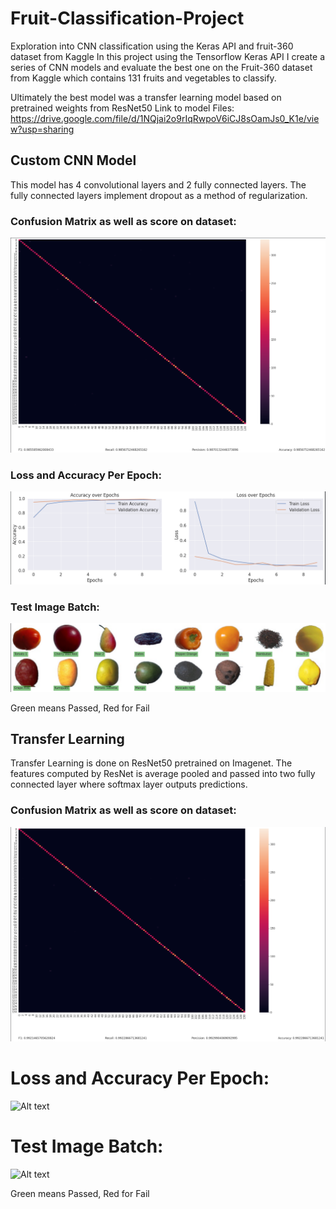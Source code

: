 # Fruit-Classification-Project
Exploration into CNN classification using the Keras API and fruit-360 dataset from Kaggle
In this project using the Tensorflow Keras API I create a series of CNN models and evaluate the best one on the Fruit-360 dataset from Kaggle which contains 131 fruits and vegetables to classify.

Ultimately the best model was a transfer learning model based on pretrained weights from ResNet50
Link to model Files: <url>https://drive.google.com/file/d/1NQjai2o9rIqRwpoV6iCJ8sOamJs0_K1e/view?usp=sharing</url>

## Custom CNN Model
This model has 4 convolutional layers and 2 fully connected layers. The fully connected layers implement dropout as a method of regularization.

### Confusion Matrix as well as score on dataset:

![Alt text](Images/confusion_matrix1.png?raw=true "Confusion Matrix Transfer Model: ")


### Loss and Accuracy Per Epoch:

![Alt text](Images/plot_data1.png?raw=true "Loss and Accuracy Graphs: ")

### Test Image Batch:

![Alt text](Images/test_images1.png?raw=true "Test Images: ")

Green means Passed, Red for Fail

## Transfer Learning
Transfer Learning is done on ResNet50 pretrained on Imagenet.
The features computed by ResNet is average pooled and passed into two fully connected layer where softmax layer outputs predictions.


### Confusion Matrix as well as score on dataset:

![Alt text](Images/confusion_matrix2.png?raw=true "Confusion Matrix Transfer Model: ")


# Loss and Accuracy Per Epoch:

![Alt text](Images/data_plot.png2?raw=true "Loss and Accuracy Graphs: ")

# Test Image Batch:

![Alt text](Images/test_images.png2?raw=true "Test Images: ")

Green means Passed, Red for Fail